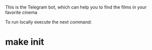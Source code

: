 This is the Telegram bot, which can help you to find the films in your favorite cinema

To run locally execute the next command:
# make init
